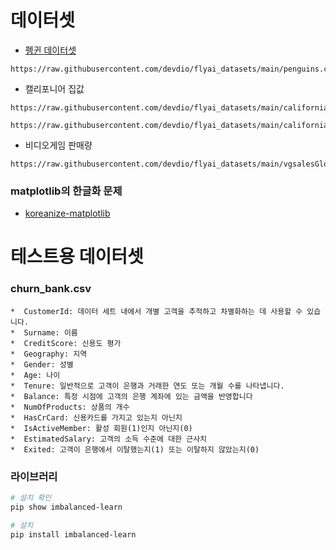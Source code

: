 # 데이터셋

- [펭귄 데이터셋](https://raw.githubusercontent.com/devdio/flyai_datasets/main/penguins.csv)
```
https://raw.githubusercontent.com/devdio/flyai_datasets/main/penguins.csv
```
- 캘리포니어 집값
```
https://raw.githubusercontent.com/devdio/flyai_datasets/main/california_housing_train.csv
```
```
https://raw.githubusercontent.com/devdio/flyai_datasets/main/california_housing_test.csv
```
- 비디오게임 판매량
```
https://raw.githubusercontent.com/devdio/flyai_datasets/main/vgsalesGlobale.csv
```

### matplotlib의 한글화 문제
- [koreanize-matplotlib](https://github.com/ychoi-kr/koreanize-matplotlib)

# 테스트용 데이터셋


### churn_bank.csv
```
*  CustomerId: 데이터 세트 내에서 개별 고객을 추적하고 차별화하는 데 사용할 수 있습니다.
*  Surname: 이름
*  CreditScore: 신용도 평가
*  Geography: 지역
*  Gender: 성별
*  Age: 나이
*  Tenure: 일반적으로 고객이 은행과 거래한 연도 또는 개월 수를 나타냅니다.
*  Balance: 특정 시점에 고객의 은행 계좌에 있는 금액을 반영합니다
*  NumOfProducts: 상품의 개수
*  HasCrCard: 신용카드를 가지고 있는지 아닌지 
*  IsActiveMember: 활성 회원(1)인지 아닌지(0)
*  EstimatedSalary: 고객의 소득 수준에 대한 근사치
*  Exited: 고객이 은행에서 이탈했는지(1) 또는 이탈하지 않았는지(0)
```

### 라이브러리
```sh
# 설치 확인
pip show imbalanced-learn

# 설치
pip install imbalanced-learn
```
